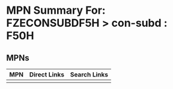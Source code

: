 



# MPN Summary For: FZECONSUBDF5H > con-subd : F50H

## MPNs
  

|MPN|Direct Links|Search Links|
| :--- | :--- | :--- |
||||
